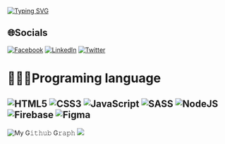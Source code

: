 [![Typing SVG](https://readme-typing-svg.herokuapp.com?size=30&center=true&vCenter=true&lines=Wellcome+to+My+Profile+;My+name+is+Thuc+%F0%9F%A4%93%F0%9F%98%8E%F0%9F%A6%88)](https://git.io/typing-svg)
## 🌐Socials
[![Facebook](https://img.shields.io/badge/Facebook-%231877F2.svg?logo=Facebook&logoColor=white)](https://www.facebook.com/vo.dinh.thuc.05092001/) 
[![LinkedIn](https://img.shields.io/badge/LinkedIn-%230077B5.svg?logo=linkedin&logoColor=white)](https://www.linkedin.com/in/v%C3%B5-%C4%91%C3%ACnh-th%E1%BB%A5c-0ab777214/) 
[![Twitter](https://img.shields.io/badge/Twitter-%231DA1F2.svg?logo=Twitter&logoColor=white)](https://twitter.com/Thuc_CJ) 
# 👨🏻‍💻Programing language
![HTML5](https://img.shields.io/badge/html5-%23E34F26.svg?style=for-the-badge&logo=html5&logoColor=white) ![CSS3](https://img.shields.io/badge/css3-%231572B6.svg?style=for-the-badge&logo=css3&logoColor=white) ![JavaScript](https://img.shields.io/badge/javascript-%23323330.svg?style=for-the-badge&logo=javascript&logoColor=%23F7DF1E) ![SASS](https://img.shields.io/badge/SASS-hotpink.svg?style=for-the-badge&logo=SASS&logoColor=white) ![NodeJS](https://img.shields.io/badge/node.js-6DA55F?style=for-the-badge&logo=node.js&logoColor=white)  ![Firebase](https://img.shields.io/badge/firebase-%23039BE5.svg?style=for-the-badge&logo=firebase) ![Figma](https://img.shields.io/badge/figma-%23F24E1E.svg?style=for-the-badge&logo=figma&logoColor=white) 
---
![My G𝚒𝚝𝚑𝚞𝚋 G𝚛𝚊𝚙𝚑](https://activity-graph.herokuapp.com/graph?username=thuccj&theme=react-dark&hide_border=true&area=true_)
![](https://komarev.com/ghpvc/?username=thuccj&label=Visitors+Count&color=brightgreen)
